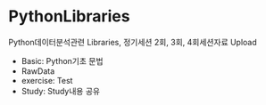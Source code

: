 # PythonLibraries
Python데이터분석관련 Libraries, 정기세션 2회, 3회, 4회세션자료 Upload
  - Basic: Python기초 문법 
  - RawData
  - exercise: Test
  - Study: Study내용 공유
